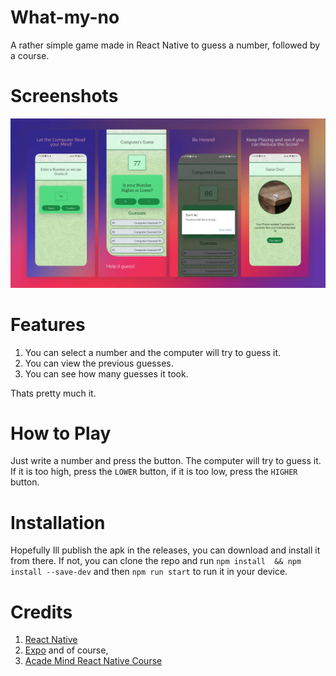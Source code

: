 # What-my-no

A rather simple game made in React Native to guess a number, followed by a course.

# Screenshots

![Screenshot 1](./screenshots/presentation.jpg)

# Features

1. You can select a number and the computer will try to guess it.
2. You can view the previous guesses.
3. You can see how many guesses it took.

Thats pretty much it.

# How to Play

Just write a number and press the button. The computer will try to guess it. If it is too high, press the `LOWER` button, if it is too low, press the `HIGHER` button.

# Installation

Hopefully Ill publish the apk in the releases, you can download and install it from there. If not, you can clone the repo and run `npm install  && npm install --save-dev` and then `npm run start` to run it in your device.

# Credits

1. [React Native](https://reactnative.dev/)
2. [Expo](https://expo.dev/) and of course,
3. [Acade Mind React Native Course](https://pro.academind.com/p/react-native-the-practical-guide-2022-new)
